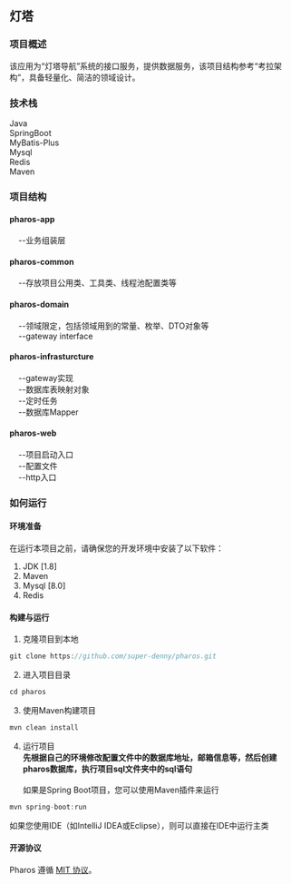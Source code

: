 ## 灯塔

### 项目概述<br>

该应用为“灯塔导航”系统的接口服务，提供数据服务，该项目结构参考“考拉架构”，具备轻量化、简洁的领域设计。<br>

### 技术栈<br>
Java<br>
SpringBoot<br>
MyBatis-Plus<br>
Mysql<br>
Redis<br>
Maven<br>

### 项目结构<br>
#### pharos-app<br>
&nbsp;&nbsp;&nbsp;&nbsp;--业务组装层<br>
#### pharos-common<br>
&nbsp;&nbsp;&nbsp;&nbsp;--存放项目公用类、工具类、线程池配置类等<br>
#### pharos-domain<br>
&nbsp;&nbsp;&nbsp;&nbsp;--领域限定，包括领域用到的常量、枚举、DTO对象等<br>
&nbsp;&nbsp;&nbsp;&nbsp;--gateway interface<br>
#### pharos-infrasturcture<br>
&nbsp;&nbsp;&nbsp;&nbsp;--gateway实现<br>
&nbsp;&nbsp;&nbsp;&nbsp;--数据库表映射对象<br>
&nbsp;&nbsp;&nbsp;&nbsp;--定时任务<br>
&nbsp;&nbsp;&nbsp;&nbsp;--数据库Mapper
#### pharos-web<br>
&nbsp;&nbsp;&nbsp;&nbsp;--项目启动入口<br>
&nbsp;&nbsp;&nbsp;&nbsp;--配置文件<br>
&nbsp;&nbsp;&nbsp;&nbsp;--http入口

### 如何运行
#### 环境准备
在运行本项目之前，请确保您的开发环境中安装了以下软件：<br>
1. JDK [1.8]<br>
2. Maven <br>
3. Mysql [8.0]<br>
4. Redis<br>
#### 构建与运行
1. 克隆项目到本地
```java
git clone https://github.com/super-denny/pharos.git
```
2. 进入项目目录
```java
cd pharos
```
3. 使用Maven构建项目
```java
mvn clean install
```
4. 运行项目<br>
<b>先根据自己的环境修改配置文件中的数据库地址，邮箱信息等，然后创建pharos数据库，执行项目sql文件夹中的sql语句<br>
   </b></br>
如果是Spring Boot项目，您可以使用Maven插件来运行
```java
mvn spring-boot:run
```
如果您使用IDE（如IntelliJ IDEA或Eclipse），则可以直接在IDE中运行主类

####  开源协议

Pharos 遵循 [MIT 协议](https://github.com/super-denny/pharos/blob/master/LICENSE)。